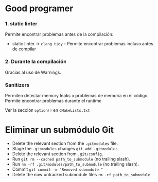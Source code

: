 # Good programer

### 1. static linter


Permite encontrar problemas antes de la compilación: 

- static linter -> `clang tidy` - Permite encontrar problemas incluso antes de compilar

### 2. Durante la compilación

Gracias al uso de Warnings.

### Sanitizers

Permiten detectar memory leaks o problemas de memoria en el código. Permite encontrar problemas durante el runtime


Ver la sección `option()` en `CMakeLists.txt`


# Eliminar un submódulo Git

* Delete the relevant section from the `.gitmodules` file.
* Stage the `.gitmodules` changes `git add .gitmodules`
* Delete the relevant section from `.git/config`.
* Run `git rm --cached path_to_submodule` (no trailing slash).
* Run `rm -rf .git/modules/path_to_submodule` (no trailing slash).
* Commit `git commit -m "Removed submodule "`
* Delete the now untracked submodule files `rm -rf path_to_submodule`
